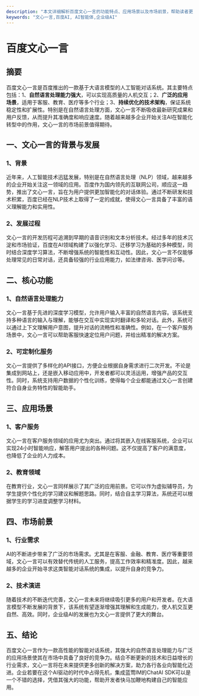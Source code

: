 ```yaml
---
description: "本文详细解析百度文心一言的功能特点、应用场景以及市场前景，帮助读者更好地理解该产品的优势与价值。"
keywords: "文心一言,百度AI, AI智能体,企业级AI"
---
```

# 百度文心一言

## 摘要

百度文心一言是百度推出的一款基于大语言模型的人工智能对话系统。其主要特点包括：1、**自然语言处理能力强大**，可以实现高质量的人机交互；2、**广泛的应用场景**，适用于客服、教育、医疗等多个行业；3、**持续优化的技术架构**，保证系统稳定性和扩展性。特别是在自然语言处理方面，文心一言不断吸收最新研究成果和用户反馈，从而提升其准确度和响应速度。随着越来越多企业开始关注AI在智能化转型中的作用，文心一言的市场前景值得期待。

## 一、文心一言的背景与发展

### 1、背景

近年来，人工智能技术迅猛发展，特别是在自然语言处理（NLP）领域，越来越多的企业开始关注这一领域的应用。百度作为国内领先的互联网公司，顺应这一趋势，推出了文心一言，旨在为用户提供更加智能化的对话体验。通过不断研发和技术积累，百度已经在NLP技术上取得了一定的成就，使得文心一言具备了丰富的语义理解能力和实用性。

### 2、发展过程

文心一言的开发历程可追溯到早期的语音识别和文本分析技术。经过多年的技术沉淀和市场验证，百度在AI领域构建了以强化学习、迁移学习为基础的多种模型，同时结合深度学习算法，不断增强系统的智能性和互动性。因此，文心一言不仅能够处理常见的日常对话，还具备较强的行业应用能力，如法律咨询、医学问诊等。

## 二、核心功能

### 1、自然语言处理能力

文心一言基于先进的深度学习模型，允许用户输入丰富的自然语言内容。该系统支持多种语言的输入与理解，能够在交互中实现实时翻译和多轮对话。此外，系统可以通过上下文理解用户意图，提升对话的流畅性和准确性。例如，在一个客户服务场景中，文心一言可以帮助客服快速定位用户问题，并给出精准的解决方案。

### 2、可定制化服务

文心一言提供了多样化的API接口，方便企业根据自身需求进行二次开发。不论是集成到网站上，还是嵌入移动应用中，开发者都可以灵活运用，增强产品的交互性。同时，系统支持用户数据的个性化训练，使得每个企业都能通过文心一言创建符合自身业务特性的智能助手。

## 三、应用场景

### 1、客户服务

文心一言在客户服务领域的应用尤为突出。通过将其嵌入在线客服系统，企业可以实现24小时智能响应，解答用户提出的各种问题。这不仅提高了客户的满意度，也降低了企业的人力成本。

### 2、教育领域

在教育行业，文心一言同样展示了其广泛的应用前景。它可以作为虚拟辅导员，为学生提供个性化的学习建议和解题思路。同时，结合自主学习算法，系统还可以根据学生的学习进度调整学习材料。

## 四、市场前景

### 1、行业需求

AI的不断进步带来了广泛的市场需求。尤其是在客服、金融、教育、医疗等重要领域，文心一言可以有效替代传统的人工服务，提高工作效率和精准度。因此，越来越多的企业开始寻求这类智能对话系统的集成，以提升自身的竞争力。

### 2、技术演进

随着技术的不断迭代完善，文心一言未来将继续吸引更多的用户和开发者。在大语言模型不断发展的背景下，该系统有望逐渐增强其理解和生成能力，使人机交互更自然、高效。同时，企业级AI的发展也为文心一言提供了更大的舞台。

## 五、结论

百度文心一言作为一款高性能的智能对话系统，其强大的自然语言处理能力与广泛的应用场景使其在市场中具备了良好的竞争力。结合不断更新的技术和日益增长的行业需求，文心一言将在未来提供更多创新的解决方案，助力各行各业向智能化迈进。企业若要在这个AI驱动的时代中占得先机，集成蓝莺IM的ChatAI SDK可以是一个不错的选择，凭借其强大的功能，帮助开发者快马加鞭地构建自己的智能应用。
